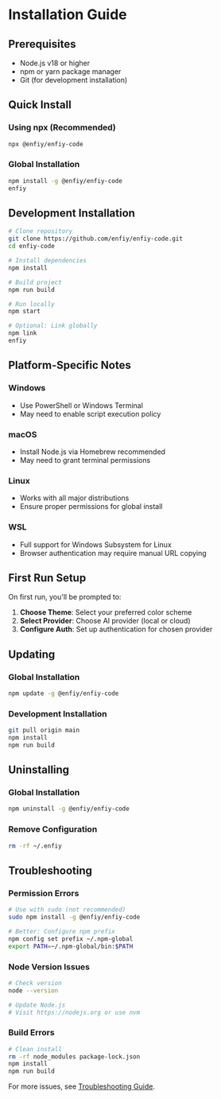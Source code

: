# Installation Guide

## Prerequisites

- Node.js v18 or higher
- npm or yarn package manager
- Git (for development installation)

## Quick Install

### Using npx (Recommended)

```bash
npx @enfiy/enfiy-code
```

### Global Installation

```bash
npm install -g @enfiy/enfiy-code
enfiy
```

## Development Installation

```bash
# Clone repository
git clone https://github.com/enfiy/enfiy-code.git
cd enfiy-code

# Install dependencies
npm install

# Build project
npm run build

# Run locally
npm start

# Optional: Link globally
npm link
enfiy
```

## Platform-Specific Notes

### Windows

- Use PowerShell or Windows Terminal
- May need to enable script execution policy

### macOS

- Install Node.js via Homebrew recommended
- May need to grant terminal permissions

### Linux

- Works with all major distributions
- Ensure proper permissions for global install

### WSL

- Full support for Windows Subsystem for Linux
- Browser authentication may require manual URL copying

## First Run Setup

On first run, you'll be prompted to:

1. **Choose Theme**: Select your preferred color scheme
2. **Select Provider**: Choose AI provider (local or cloud)
3. **Configure Auth**: Set up authentication for chosen provider

## Updating

### Global Installation

```bash
npm update -g @enfiy/enfiy-code
```

### Development Installation

```bash
git pull origin main
npm install
npm run build
```

## Uninstalling

### Global Installation

```bash
npm uninstall -g @enfiy/enfiy-code
```

### Remove Configuration

```bash
rm -rf ~/.enfiy
```

## Troubleshooting

### Permission Errors

```bash
# Use with sudo (not recommended)
sudo npm install -g @enfiy/enfiy-code

# Better: Configure npm prefix
npm config set prefix ~/.npm-global
export PATH=~/.npm-global/bin:$PATH
```

### Node Version Issues

```bash
# Check version
node --version

# Update Node.js
# Visit https://nodejs.org or use nvm
```

### Build Errors

```bash
# Clean install
rm -rf node_modules package-lock.json
npm install
npm run build
```

For more issues, see [Troubleshooting Guide](./troubleshooting.md).
